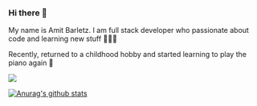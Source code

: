 ### Hi there 👋

My name is Amit Barletz. I am full stack developer who passionate about code and learning new stuff 🙇🏻‍♀️

Recently, returned to a childhood hobby and started learning to play the piano again 🎹

![](https://img.shields.io/badge/CODE-JavaScript-informational?style=flat&logo=<LOGO_NAME>&logoColor=white&color=2bbc8a)


[![Anurag's github stats](https://github-readme-stats.vercel.app/api?username=abrl91)](https://github.com/anuraghazra/github-readme-stats)

